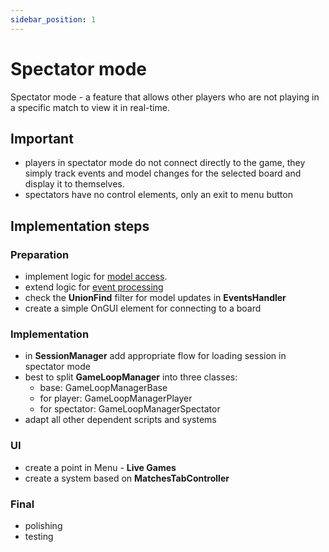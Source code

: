 ```yaml
---
sidebar_position: 1
---
```


# Spectator mode

Spectator mode - a feature that allows other players who are not playing in a specific match to view it in real-time.

## Important

- players in spectator mode do not connect directly to the game, they simply track events and model changes for the selected board and display it to themselves.
- spectators have no control elements, only an exit to menu button

## Implementation steps

### Preparation

- implement logic for [model access](../data-exchange/data-synchronization.md#model-access).
- extend logic for [event processing](../data-exchange/events.md)
- check the **UnionFind** filter for model updates in **EventsHandler**
- create a simple OnGUI element for connecting to a board

### Implementation

- in **SessionManager** add appropriate flow for loading session in spectator mode
- best to split **GameLoopManager** into three classes:
  - base: GameLoopManagerBase
  - for player: GameLoopManagerPlayer
  - for spectator: GameLoopManagerSpectator
- adapt all other dependent scripts and systems

### UI

- create a point in Menu - **Live Games**
- create a system based on **MatchesTabController**

### Final

- polishing
- testing
